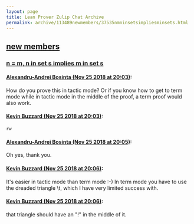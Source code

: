 ```yaml
---
layout: page
title: Lean Prover Zulip Chat Archive 
permalink: archive/113489newmembers/37535nmninsetsimpliesminsets.html
---
```


## [new members](index.html)
### [n = m, n in set s implies m in set s](37535nmninsetsimpliesminsets.html)

#### [Alexandru-Andrei Bosinta (Nov 25 2018 at 20:03)](https://leanprover.zulipchat.com/#narrow/stream/113489-new%20members/topic/n%20%3D%20m%2C%20n%20in%20set%20s%20implies%20m%20in%20set%20s/near/148328566):
How do you prove this in tactic mode? Or if you know how to get to term mode while in tactic mode in the middle of the proof, a term proof would also work.

#### [Kevin Buzzard (Nov 25 2018 at 20:03)](https://leanprover.zulipchat.com/#narrow/stream/113489-new%20members/topic/n%20%3D%20m%2C%20n%20in%20set%20s%20implies%20m%20in%20set%20s/near/148328572):
`rw`

#### [Alexandru-Andrei Bosinta (Nov 25 2018 at 20:05)](https://leanprover.zulipchat.com/#narrow/stream/113489-new%20members/topic/n%20%3D%20m%2C%20n%20in%20set%20s%20implies%20m%20in%20set%20s/near/148328640):
Oh yes, thank you.

#### [Kevin Buzzard (Nov 25 2018 at 20:06)](https://leanprover.zulipchat.com/#narrow/stream/113489-new%20members/topic/n%20%3D%20m%2C%20n%20in%20set%20s%20implies%20m%20in%20set%20s/near/148328670):
It's easier in tactic mode than term mode :-) In term mode you have to use the dreaded triangle \t, which I have very limited success with.

#### [Kevin Buzzard (Nov 25 2018 at 20:06)](https://leanprover.zulipchat.com/#narrow/stream/113489-new%20members/topic/n%20%3D%20m%2C%20n%20in%20set%20s%20implies%20m%20in%20set%20s/near/148328690):
that triangle should have an "!" in the middle of it.

